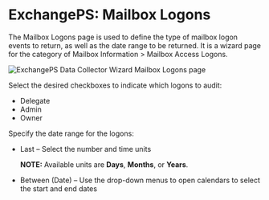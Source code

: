 # ExchangePS: Mailbox Logons

The Mailbox Logons page is used to define the type of mailbox logon events to return, as well as the
date range to be returned. It is a wizard page for the category of Mailbox Information > Mailbox
Access Logons.

![ExchangePS Data Collector Wizard Mailbox Logons page](/img/product_docs/accessanalyzer/admin/datacollector/exchangeps/mailboxlogons.webp)

Select the desired checkboxes to indicate which logons to audit:

- Delegate
- Admin
- Owner

Specify the date range for the logons:

- Last – Select the number and time units

  **NOTE:** Available units are **Days**, **Months**, or **Years**.

- Between (Date) – Use the drop-down menus to open calendars to select the start and end dates
